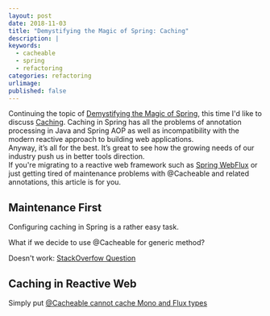```yaml
---
layout: post
date: 2018-11-03
title: "Demystifying the Magic of Spring: Caching"
description: |
keywords:
  - cacheable
  - spring
  - refactoring
categories: refactoring
urlimage: 
published: false
---
```


Continuing the topic of [Demystifying the Magic of Spring](http://bit.ly/2OBlghz), this time I'd like to discuss [Caching](https://www.baeldung.com/spring-cache-tutorial). Caching in Spring has all the problems of annotation processing in Java and Spring AOP as well as incompatibility with the modern reactive approach to building web applications.  
Anyway, it’s all for the best. It’s great to see how the growing needs of our industry push us in better tools direction.  
If you're migrating to a reactive web framework such as [Spring WebFlux](https://docs.spring.io/spring/docs/current/spring-framework-reference/web-reactive.html) or just getting tired of maintenance problems with @Cacheable and related annotations, this article is for you.

<!--more-->

## Maintenance First

Configuring caching in Spring is a rather easy task.

What if we decide to use @Cacheable for generic method?

Doesn't work: [StackOverfow Question](https://stackoverflow.com/questions/36977643/spring-cache-not-working-for-abstract-classes)

## Caching in Reactive Web

Simply put [@Cacheable cannot cache Mono and Flux types](https://stackoverflow.com/questions/48156424/spring-webflux-and-cacheable-proper-way-of-caching-result-of-mono-flux-type)
